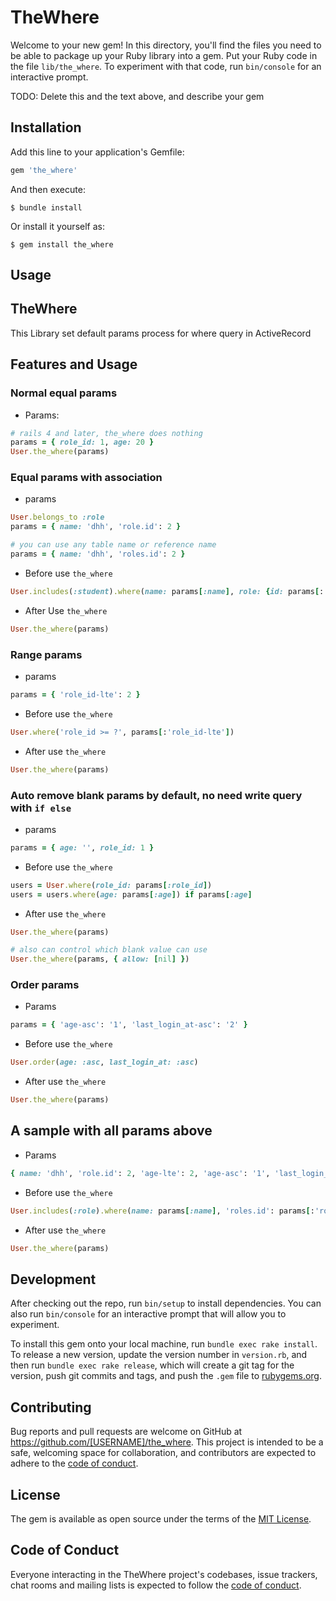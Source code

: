 # TheWhere

Welcome to your new gem! In this directory, you'll find the files you need to be able to package up your Ruby library into a gem. Put your Ruby code in the file `lib/the_where`. To experiment with that code, run `bin/console` for an interactive prompt.

TODO: Delete this and the text above, and describe your gem

## Installation

Add this line to your application's Gemfile:

```ruby
gem 'the_where'
```

And then execute:

    $ bundle install

Or install it yourself as:

    $ gem install the_where

## Usage

## TheWhere

This Library set default params process for where query in ActiveRecord

## Features and Usage

### Normal equal params

- Params:

```ruby
# rails 4 and later, the_where does nothing
params = { role_id: 1, age: 20 }
User.the_where(params)
```

### Equal params with association

- params
```ruby
User.belongs_to :role
params = { name: 'dhh', 'role.id': 2 }

# you can use any table name or reference name
params = { name: 'dhh', 'roles.id': 2 }
```
- Before use `the_where`
```ruby
User.includes(:student).where(name: params[:name], role: {id: params[:'role.id']})
```
- After Use `the_where`
```ruby
User.the_where(params)
```

### Range params
- params
```ruby
params = { 'role_id-lte': 2 }
```
- Before use `the_where`
```ruby
User.where('role_id >= ?', params[:'role_id-lte'])
```
- After use `the_where`
```ruby
User.the_where(params)
```

### Auto remove blank params by default, no need write query with `if else`
- params
```ruby
params = { age: '', role_id: 1 }
```

- Before use `the_where`
```ruby
users = User.where(role_id: params[:role_id])
users = users.where(age: params[:age]) if params[:age]
```
- After use `the_where`
```ruby
User.the_where(params)

# also can control which blank value can use
User.the_where(params, { allow: [nil] })
```

### Order params
- Params
```ruby
params = { 'age-asc': '1', 'last_login_at-asc': '2' }
```
- Before use `the_where`
```ruby
User.order(age: :asc, last_login_at: :asc)
```
- After use `the_where`
```ruby
User.the_where(params)
```

## A sample with all params above
- Params
```ruby
{ name: 'dhh', 'role.id': 2, 'age-lte': 2, 'age-asc': '1', 'last_login_at-asc': '2' }
```
- Before use `the_where`
```ruby
User.includes(:role).where(name: params[:name], 'roles.id': params[:'role.id']).order(age: :asc, last_login_at: :asc)
```
- After use `the_where`
```ruby
User.the_where(params)
```


## Development

After checking out the repo, run `bin/setup` to install dependencies. You can also run `bin/console` for an interactive prompt that will allow you to experiment.

To install this gem onto your local machine, run `bundle exec rake install`. To release a new version, update the version number in `version.rb`, and then run `bundle exec rake release`, which will create a git tag for the version, push git commits and tags, and push the `.gem` file to [rubygems.org](https://rubygems.org).

## Contributing

Bug reports and pull requests are welcome on GitHub at https://github.com/[USERNAME]/the_where. This project is intended to be a safe, welcoming space for collaboration, and contributors are expected to adhere to the [code of conduct](https://github.com/[USERNAME]/the_where/blob/master/CODE_OF_CONDUCT.md).


## License

The gem is available as open source under the terms of the [MIT License](https://opensource.org/licenses/MIT).

## Code of Conduct

Everyone interacting in the TheWhere project's codebases, issue trackers, chat rooms and mailing lists is expected to follow the [code of conduct](https://github.com/[USERNAME]/the_where/blob/master/CODE_OF_CONDUCT.md).
